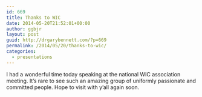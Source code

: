 ```yaml
---
id: 669
title: Thanks to WIC
date: 2014-05-20T21:52:01+00:00
author: ggbjr
layout: post
guid: http://drgarybennett.com/?p=669
permalink: /2014/05/20/thanks-to-wic/
categories:
  - presentations
---
```

I had a wonderful time today speaking at the national WIC association meeting. It&#8217;s rare to see such an amazing group of uniformly passionate and committed people. Hope to visit with y&#8217;all again soon.